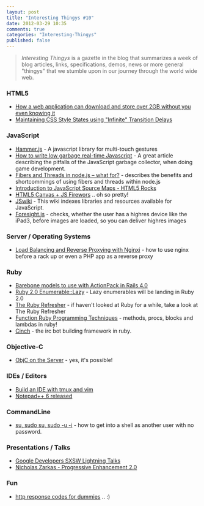 ```yaml
---
layout: post
title: "Interesting Thingys #10"
date: 2012-03-29 10:35
comments: true
categories: "Interesting-Thingys"
published: false
---
```

> _Interesting Thingys_ is a gazette in the blog that summarizes a week of blog articles, links, specifications, demos, news or more general "thingys" that we stumble upon in our journey through the world wide web.

### HTML5
- [How a web application can download and store over 2GB without you even knowing it](http://jclaes.blogspot.com/2012/03/how-web-application-can-download-and.html)
- [Maintaining CSS Style States using "Infinite" Transition Delays](https://github.com/adamdbradley/foresight.js?utm_source=html5weekly&utm_medium=email)
<!-- more -->

### JavaScript
- [Hammer.js](http://eightmedia.github.com/hammer.js/) - A javascript library for multi-touch gestures
- [How to write low garbage real-time Javascript](http://www.scirra.com/blog/76/how-to-write-low-garbage-real-time-javascript) - A great article describing the pitfalls of the JavaScript garbage collector, when doing game development.
- [Fibers and Threads in node.js – what for?](http://bjouhier.wordpress.com/2012/03/11/fibers-and-threads-in-node-js-what-for/) - describes the benefits and shortcommings of using fibers and threads within node.js
- [Introduction to JavaScript Source Maps - HTML5 Rocks](http://www.html5rocks.com/en/tutorials/developertools/sourcemaps/)
- [HTML5 Canvas + JS Firewors](http://jackrugile.com/lab/fireworks-v1/) .. oh so pretty!
- [JSwiki](http://bebraw.github.com/jswiki/) - This wiki indexes libraries and resources available for JavaScript.
- [Foresight.js](https://github.com/adamdbradley/foresight.js) - checks, whether the user has a highres device like the iPad3, before images are loaded, so you can deliver highres images

### Server / Operating Systems
- [Load Balancing and Reverse Proxying with Nginxi](http://spin.atomicobject.com/2012/02/28/load-balancing-and-reverse-proxying-with-nginx/) - how to use nginx before a rack up or even a PHP app as a reverse proxy

### Ruby
- [Barebone models to use with ActionPack in Rails 4.0](http://blog.plataformatec.com.br/2012/03/barebone-models-to-use-with-actionpack-in-rails-4-0/)
- [Ruby 2.0 Enumerable::Lazy](http://blog.railsware.com/2012/03/13/ruby-2-0-enumerablelazy/) - Lazy enumerables will be landing in Ruby 2.0
- [The Ruby Refresher](http://0xfe.muthanna.com/rubyrefresher/) - if haven't looked at Ruby for a while, take a look at The Ruby Refresher
- [Function Ruby Programming Techniques](http://rubysource.com/functional-programming-techniques-with-ruby-part-ii/) - methods, procs, blocks and lambdas in ruby!
- [Cinch](https://github.com/cinchrb/cinch) - the irc bot building framework in ruby.

### Objective-C
- [ObjC on the Server](http://blog.securemacprogramming.com/2012/03/using-objective-c-on-the-server/) - yes, it's possible!

### IDEs / Editors
- [Build an IDE with tmux and vim](ttp://alexyoung.org/2011/12/19/build-an-ide-with-tmux-and-vim/)
- [Notepad++ 6 released](http://notepad-plus-plus.org/news/notepad-6.0-release.html)

### CommandLine
- [su, sudo su, sudo -u -i](http://johnkpaul.tumblr.com/post/19841381351/su-vs-sudo-su-vs-sudo-u-i) - how to get into a shell as another user with no password.

### Presentations / Talks
- [Google Developers SXSW Lightning Talks](http://www.youtube.com/watch?v=zH5bJSG0DZk) 
- [Nicholas Zarkas - Progressive Enhancement 2.0](http://www.youtube.com/watch?v=hdTxeR90_1E)

### Fun
- [http response codes for dummies](http://twitter.com/#!/_tarun/status/184513954524037122) .. :)
